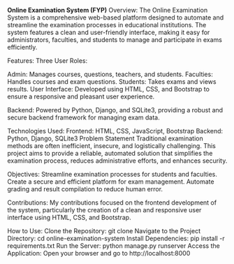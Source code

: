 **Online Examination System (FYP)**
Overview:
The Online Examination System is a comprehensive web-based platform designed to automate and streamline the examination processes in educational institutions. The system features a clean and user-friendly interface, making it easy for administrators, faculties, and students to manage and participate in exams efficiently.

Features:
Three User Roles:

Admin: Manages courses, questions, teachers, and students.
Faculties: Handles courses and exam questions.
Students: Takes exams and views results.
User Interface: Developed using HTML, CSS, and Bootstrap to ensure a responsive and pleasant user experience.

Backend: Powered by Python, Django, and SQLite3, providing a robust and secure backend framework for managing exam data.

Technologies Used:
Frontend: HTML, CSS, JavaScript, Bootstrap
Backend: Python, Django, SQLite3
Problem Statement
Traditional examination methods are often inefficient, insecure, and logistically challenging. This project aims to provide a reliable, automated solution that simplifies the examination process, reduces administrative efforts, and enhances security.

Objectives:
Streamline examination processes for students and faculties.
Create a secure and efficient platform for exam management.
Automate grading and result compilation to reduce human error.

Contributions:
My contributions focused on the frontend development of the system, particularly the creation of a clean and responsive user interface using HTML, CSS, and Bootstrap.

How to Use:
Clone the Repository: git clone <repository-url>
Navigate to the Project Directory: cd online-examination-system
Install Dependencies: pip install -r requirements.txt
Run the Server: python manage.py runserver
Access the Application: Open your browser and go to http://localhost:8000
